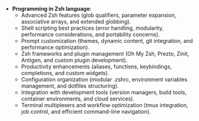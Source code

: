 - **Programming in Zsh language**:
  - Advanced Zsh features (glob qualifiers, parameter expansion, associative arrays, and extended globbing).
  - Shell scripting best practices (error handling, modularity, performance considerations, and portability concerns).
  - Prompt customization (themes, dynamic content, git integration, and performance optimization).
  - Zsh frameworks and plugin management (Oh My Zsh, Prezto, Zinit, Antigen, and custom plugin development).
  - Productivity enhancements (aliases, functions, keybindings, completions, and custom widgets).
  - Configuration organization (modular .zshrc, environment variables management, and dotfiles structuring).
  - Integration with development tools (version managers, build tools, container environments, and cloud services).
  - Terminal multiplexers and workflow optimization (tmux integration, job control, and efficient command-line navigation).
